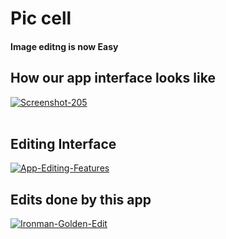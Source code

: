 <!DOCTYPE html>
<html>
<head>
    <link rel="stylesheet" href="style.css">
</head>
<body>
    <div class="poster">
        <h1>Pic cell</h1>
        <h4>Image editng is now Easy</h4>
        <h2>How our app interface looks like</h2>
        <a href="https://ibb.co/vvXsQBv"><img src="https://i.ibb.co/cXYbCvX/Screenshot-205.png" alt="Screenshot-205" border="0"></a><br /><a target='_blank' </a><br />
    </div>
    <div class="Editor">
        <h2>Editing Interface</h2>
        <a href="https://ibb.co/TYd3nBh"><img src="https://i.ibb.co/7jLmTJy/App-Editing-Features.png" alt="App-Editing-Features" border="0"></a>
    </div>
    <div class = "Edits">
        <h2>Edits done by this app</h2>
        <a href="https://imgbb.com/"><img src="https://i.ibb.co/DrrS0pc/Ironman-Golden-Edit.png" alt="Ironman-Golden-Edit" border="0"></a>
    </div>
</body>
</html>
